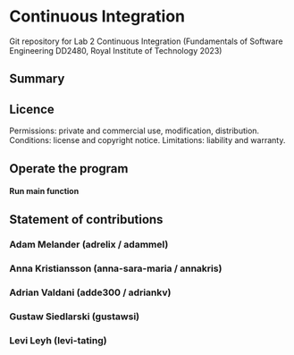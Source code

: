 # Continuous Integration 
Git repository for Lab 2 Continuous Integration (Fundamentals of Software Engineering DD2480, Royal Institute of Technology 2023) 

## Summary 

## Licence
Permissions: private and commercial use, modification, distribution.
Conditions: license and copyright notice. 
Limitations: liability and warranty.

## Operate the program
#### Run main function

## Statement of contributions

### Adam Melander (adrelix / adammel)

### Anna Kristiansson (anna-sara-maria / annakris) 

### Adrian Valdani (adde300 / adriankv)

### Gustaw Siedlarski (gustawsi)

### Levi Leyh (levi-tating)

 
 
